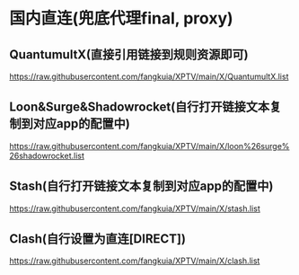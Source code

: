 # 国内直连(兜底代理final, proxy)
## QuantumultX(直接引用链接到规则资源即可)
https://raw.githubusercontent.com/fangkuia/XPTV/main/X/QuantumultX.list
## Loon&Surge&Shadowrocket(自行打开链接文本复制到对应app的配置中)
https://raw.githubusercontent.com/fangkuia/XPTV/main/X/loon%26surge%26shadowrocket.list
## Stash(自行打开链接文本复制到对应app的配置中)
https://raw.githubusercontent.com/fangkuia/XPTV/main/X/stash.list
## Clash(自行设置为直连[DIRECT])
https://raw.githubusercontent.com/fangkuia/XPTV/main/X/clash.list
